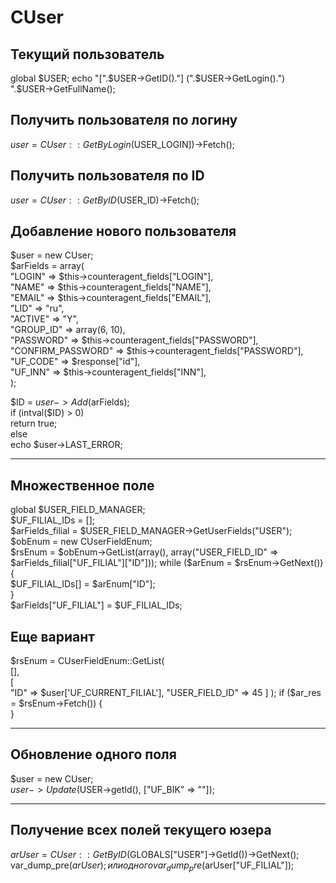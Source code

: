 # CUser

## Текущий пользователь

global $USER;  
echo "[".$USER->GetID()."] (".$USER->GetLogin().") ".$USER->GetFullName();  


## Получить пользователя по логину
$user = CUser::GetByLogin($USER_LOGIN])->Fetch();

## Получить пользователя по ID
$user = CUser::GetByID($USER_ID)->Fetch();


## Добавление нового пользователя
$user = new CUser;  
$arFields = array(  
"LOGIN" => $this->counteragent_fields["LOGIN"],  
                    "NAME" => $this->counteragent_fields["NAME"],  
                    "EMAIL" => $this->counteragent_fields["EMAIL"],  
                    "LID" => "ru",  
                    "ACTIVE" => "Y",  
                    "GROUP_ID" => array(6, 10),  
                    "PASSWORD" => $this->counteragent_fields["PASSWORD"],  
                    "CONFIRM_PASSWORD" => $this->counteragent_fields["PASSWORD"],  
                    "UF_CODE" => $response["id"],  
                    "UF_INN" => $this->counteragent_fields["INN"],  
                );  

$ID = $user->Add($arFields);    
if (intval($ID) > 0)    
    return true;   
else  
    echo $user->LAST_ERROR;   
****************************************** 

## Множественное поле
global $USER_FIELD_MANAGER;   
$UF_FILIAL_IDs = [];   
$arFields_filial = $USER_FIELD_MANAGER->GetUserFields("USER");   
$obEnum = new CUserFieldEnum;   
$rsEnum = $obEnum->GetList(array(), array("USER_FIELD_ID" => $arFields_filial["UF_FILIAL"]["ID"]));   
while ($arEnum = $rsEnum->GetNext()) {   
    $UF_FILIAL_IDs[] = $arEnum["ID"];   
}  
$arFields["UF_FILIAL"] = $UF_FILIAL_IDs;  


## Еще вариант  
$rsEnum = CUserFieldEnum::GetList(  
                                [],  
                                [  
                                    "ID" => $user['UF_CURRENT_FILIAL'],  
                                    "USER_FIELD_ID" => 45  
                                ]  
                            );  
if ($ar_res = $rsEnum->Fetch()) {  
}    

******************************************  

## Обновление одного поля

$user = new CUser;  
$user->Update($USER->getId(), ["UF_BIK" => ""]);  
******************************************  

## Получение всех полей текущего юзера
$arUser = CUser::GetByID($GLOBALS["USER"]->GetId())->GetNext();  
var_dump_pre($arUser);  
или одного  
var_dump_pre($arUser["UF_FILIAL"]);  


